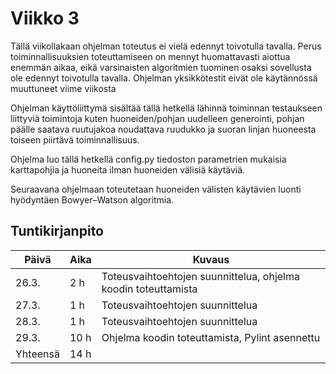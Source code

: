 # Viikko 3

Tällä viikollakaan ohjelman toteutus ei vielä edennyt toivotulla tavalla. Perus toiminnallisuuksien toteuttamiseen on mennyt huomattavasti aiottua enemmän aikaa, eikä varsinaisten algoritmien tuominen osaksi sovellusta ole edennyt toivotulla tavalla. Ohjelman yksikkötestit eivät ole käytännössä muuttuneet viime viikosta

Ohjelman käyttöliittymä sisältää tällä hetkellä lähinnä toiminnan testaukseen liittyviä toimintoja kuten huoneiden/pohjan uudelleen generointi, pohjan päälle saatava ruutujakoa noudattava ruudukko ja suoran linjan huoneesta toiseen piirtävä toiminnallisuus.

Ohjelma luo tällä hetkellä config.py tiedoston parametrien mukaisia karttapohjia ja huoneita ilman huoneiden välisiä käytäviä.

Seuraavana ohjelmaan toteutetaan huoneiden välisten käytävien luonti hyödyntäen Bowyer–Watson algoritmia.

## Tuntikirjanpito

| Päivä | Aika | Kuvaus |
| ----- | ------------- | ------ |
| 26.3.  | 2 h            | Toteusvaihtoehtojen suunnittelua, ohjelma koodin toteuttamista |
| 27.3.  | 1 h            | Toteusvaihtoehtojen suunnittelua |
| 28.3.  | 1 h            | Toteusvaihtoehtojen suunnittelua |
| 29.3.  | 10 h            | Ohjelma koodin toteuttamista, Pylint asennettu |
| Yhteensä | 14 h         |        |
